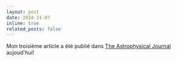 ```yaml
---
layout: post
date: 2024-11-07
inline: true
related_posts: false
---
```


Mon troisième article a été publié dans <a href="https://iopscience.iop.org/article/10.3847/1538-4357/ad81f7">The Astrophysical Journal</a> aujoud'hui!
